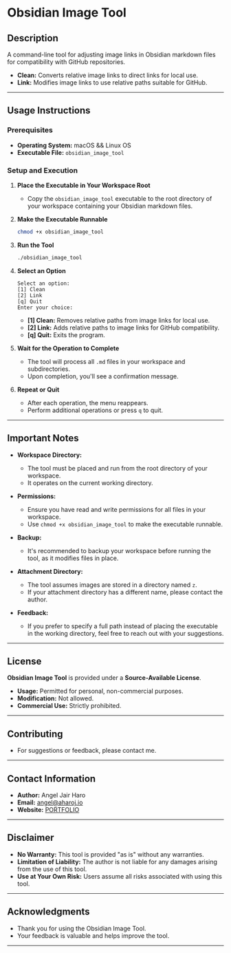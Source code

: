 # **Obsidian Image Tool**

## **Description**

A command-line tool for adjusting image links in Obsidian markdown files for compatibility with GitHub repositories.

- **Clean:** Converts relative image links to direct links for local use.
- **Link:** Modifies image links to use relative paths suitable for GitHub.

---

## **Usage Instructions**

### **Prerequisites**

- **Operating System:** macOS  && Linux OS
- **Executable File:** `obsidian_image_tool` 

### **Setup and Execution**

1. **Place the Executable in Your Workspace Root**

   - Copy the `obsidian_image_tool` executable to the root directory of your workspace containing your Obsidian markdown files.

2. **Make the Executable Runnable**

   ```bash
   chmod +x obsidian_image_tool
   ```

3. **Run the Tool**

   ```bash
   ./obsidian_image_tool
   ```

4. **Select an Option**

   ```
   Select an option:
   [1] Clean
   [2] Link
   [q] Quit
   Enter your choice:
   ```

   - **[1] Clean:** Removes relative paths from image links for local use.
   - **[2] Link:** Adds relative paths to image links for GitHub compatibility.
   - **[q] Quit:** Exits the program.

5. **Wait for the Operation to Complete**

   - The tool will process all `.md` files in your workspace and subdirectories.
   - Upon completion, you'll see a confirmation message.

6. **Repeat or Quit**

   - After each operation, the menu reappears.
   - Perform additional operations or press `q` to quit.

---

## **Important Notes**

- **Workspace Directory:**
  - The tool must be placed and run from the root directory of your workspace.
  - It operates on the current working directory.

- **Permissions:**
  - Ensure you have read and write permissions for all files in your workspace.
  - Use `chmod +x obsidian_image_tool` to make the executable runnable.

- **Backup:**
  - It's recommended to backup your workspace before running the tool, as it modifies files in place.

- **Attachment Directory:**
  - The tool assumes images are stored in a directory named `z`.
  - If your attachment directory has a different name, please contact the author.

- **Feedback:**
  - If you prefer to specify a full path instead of placing the executable in the working directory, feel free to reach out with your suggestions.

---

## **License**

**Obsidian Image Tool** is provided under a **Source-Available License**.

- **Usage:** Permitted for personal, non-commercial purposes.
- **Modification:** Not allowed.
- **Commercial Use:** Strictly prohibited.


---

## **Contributing**

- For suggestions or feedback, please contact me.

---

## **Contact Information**

- **Author:** Angel Jair Haro
- **Email:** angel@aharoj.io
- **Website:** [PORTFOLIO](https://www.aharoj.io)

---

## **Disclaimer**

- **No Warranty:** This tool is provided "as is" without any warranties.
- **Limitation of Liability:** The author is not liable for any damages arising from the use of this tool.
- **Use at Your Own Risk:** Users assume all risks associated with using this tool.

---

## **Acknowledgments**

- Thank you for using the Obsidian Image Tool.
- Your feedback is valuable and helps improve the tool.

---